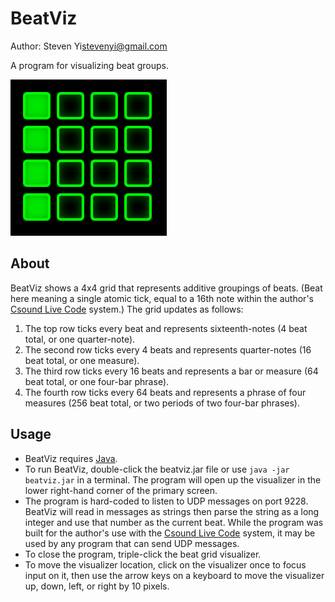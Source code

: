 # BeatViz

Author: Steven Yi<stevenyi@gmail.com>

A program for visualizing beat groups.

<img src="beatviz.png"></img>

## About 

BeatViz shows a 4x4 grid that represents additive groupings of beats. (Beat here meaning a single atomic tick, equal to a 16th note within the author's [Csound Live Code](https://github.com/kunstmusik/csound-live-code) system.) The grid updates as follows:

1. The top row ticks every beat and represents sixteenth-notes (4 beat total, or one quarter-note).
2. The second row ticks every 4 beats and represents quarter-notes (16 beat total, or one measure).
3. The third row ticks every 16 beats and represents a bar or measure (64 beat total, or one four-bar phrase).
4. The fourth row ticks every 64 beats and represents a phrase of four measures (256 beat total, or two periods of two four-bar phrases).

## Usage

* BeatViz requires [Java](http://java.oracle.com).
* To run BeatViz, double-click the beatviz.jar file or use ```java -jar beatviz.jar``` in a terminal. The program will open up the visualizer in the lower right-hand corner of the primary screen.
* The program is hard-coded to listen to UDP messages on port 9228. BeatViz will read in messages as strings then parse the string as a long integer and use that number as the current beat. While the program was built for the author's use with the [Csound Live Code](https://github.com/kunstmusik/csound-live-code) system, it may be used by any program that can send UDP messages.
* To close the program, triple-click the beat grid visualizer. 
* To move the visualizer location, click on the visualizer once to focus input on it, then use the arrow keys on a keyboard to move the visualizer up, down, left, or right by 10 pixels. 
